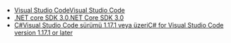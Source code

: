 * [<span data-ttu-id="4df80-101">Visual Studio Code</span><span class="sxs-lookup"><span data-stu-id="4df80-101">Visual Studio Code</span></span>](https://code.visualstudio.com/)
* [<span data-ttu-id="4df80-102">.NET core SDK 3.0</span><span class="sxs-lookup"><span data-stu-id="4df80-102">.NET Core SDK 3.0</span></span>](https://dotnet.microsoft.com/download/dotnet-core/3.0)
* [<span data-ttu-id="4df80-103">C#Visual Studio Code sürümü 1.17.1 veya üzeri</span><span class="sxs-lookup"><span data-stu-id="4df80-103">C# for Visual Studio Code version 1.17.1 or later</span></span>](https://marketplace.visualstudio.com/items?itemName=ms-vscode.csharp)